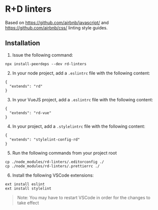 # R+D linters

Based on https://github.com/airbnb/javascript/ and https://github.com/airbnb/css/ linting style guides.

## Installation

1. Issue the following command:
```
npx install-peerdeps --dev rd-linters
```

2. In your node project, add a `.eslintrc` file with the following content:

```
{
  "extends": "rd"
}
```

3. In your VueJS project, add a `.eslintrc` file with the following content:

```
{
  "extends": "rd-vue"
}
```

4. In your project, add a `.stylelintrc` file with the following content:

```
{
  "extends": "stylelint-config-rd"
}
```

5. Run the following commands from your project root

```
cp ./node_modules/rd-linters/.editorconfig ./
cp ./node_modules/rd-linters/.prettierrc ./
```

6. Install the following VSCode extensions:

```
ext install eslint
ext install stylelint
```

> Note: You may have to restart VSCode in order for the changes to take effect
